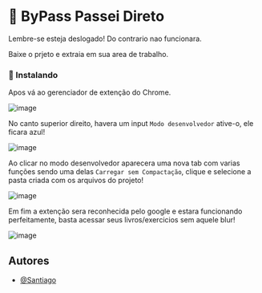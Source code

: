 # 🚀 ByPass Passei Direto

Lembre-se esteja deslogado! Do contrario nao funcionara.

Baixe o prjeto e extraia em sua area de trabalho.

### 🔧 Instalando

Apos vá ao gerenciador de extenção do Chrome.

![image](https://github.com/S4ntiag0/ByPass-Passei-Direto/assets/91894281/69cc2b4f-9b7c-4c9a-919e-5cbfa4040bfa)

No canto superior direito, havera um input ```Modo desenvolvedor``` ative-o, ele ficara azul!

![image](https://github.com/S4ntiag0/ByPass-Passei-Direto/assets/91894281/58224a3b-a729-45d5-960b-3caa108eb253)

Ao clicar no modo desenvolvedor aparecera uma nova tab com varias funções sendo uma delas ```Carregar sem Compactação```, clique e selecione a pasta criada com os arquivos do projeto!

![image](https://github.com/S4ntiag0/ByPass-Passei-Direto/assets/91894281/ebd84934-a467-463d-91f3-f35f04b27c5f)

Em fim a extenção sera reconhecida pelo google e estara funcionando perfeitamente, basta acessar seus livros/exercicios sem aquele blur!

![image](https://github.com/S4ntiag0/ByPass-Passei-Direto/assets/91894281/e2bbd9df-874e-426b-a88e-e6e589e77484)

## Autores

- [@Santiago](https://github.com/S4ntiag0)
